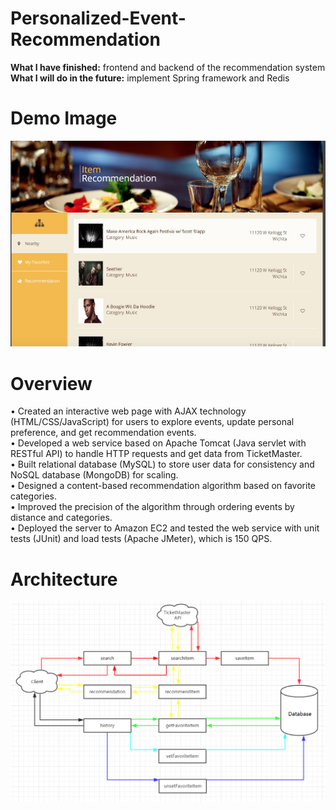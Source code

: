 # Personalized-Event-Recommendation
**What I have finished:** frontend and backend of the recommendation system  
**What I will do in the future:** implement Spring framework and Redis

# Demo Image
![image](https://github.com/YIYUAN-REN/Personalized-Event-Recommendation/blob/master/Demo.png?raw=true)

# Overview
•	Created an interactive web page with AJAX technology (HTML/CSS/JavaScript) for users to explore events, update personal preference, and get recommendation events.  
•	Developed a web service based on Apache Tomcat (Java servlet with RESTful API) to handle HTTP requests and get data from TicketMaster.  
•	Built relational database (MySQL) to store user data for consistency and NoSQL database (MongoDB) for scaling.  
•	Designed a content-based recommendation algorithm based on favorite categories.  
•	Improved the precision of the algorithm through ordering events by distance and categories.  
•	Deployed the server to Amazon EC2 and tested the web service with unit tests (JUnit) and load tests (Apache JMeter), which is 150 QPS.  

# Architecture
![image](https://github.com/YIYUAN-REN/Personalized-Event-Recommendation/blob/master/Architecture.png?raw=true)

